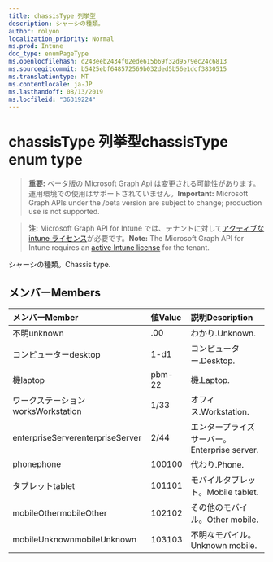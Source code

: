 ```yaml
---
title: chassisType 列挙型
description: シャーシの種類。
author: rolyon
localization_priority: Normal
ms.prod: Intune
doc_type: enumPageType
ms.openlocfilehash: d243eeb2434f02ede615b69f32d9579ec24c6813
ms.sourcegitcommit: b5425ebf648572569b032ded5b56e1dcf3830515
ms.translationtype: MT
ms.contentlocale: ja-JP
ms.lasthandoff: 08/13/2019
ms.locfileid: "36319224"
---
```

# <a name="chassistype-enum-type"></a><span data-ttu-id="6ffde-103">chassisType 列挙型</span><span class="sxs-lookup"><span data-stu-id="6ffde-103">chassisType enum type</span></span>

> <span data-ttu-id="6ffde-104">**重要:** ベータ版の Microsoft Graph Api は変更される可能性があります。運用環境での使用はサポートされていません。</span><span class="sxs-lookup"><span data-stu-id="6ffde-104">**Important:** Microsoft Graph APIs under the /beta version are subject to change; production use is not supported.</span></span>

> <span data-ttu-id="6ffde-105">**注:** Microsoft Graph API for Intune では、テナントに対して[アクティブな intune ライセンス](https://go.microsoft.com/fwlink/?linkid=839381)が必要です。</span><span class="sxs-lookup"><span data-stu-id="6ffde-105">**Note:** The Microsoft Graph API for Intune requires an [active Intune license](https://go.microsoft.com/fwlink/?linkid=839381) for the tenant.</span></span>

<span data-ttu-id="6ffde-106">シャーシの種類。</span><span class="sxs-lookup"><span data-stu-id="6ffde-106">Chassis type.</span></span>

## <a name="members"></a><span data-ttu-id="6ffde-107">メンバー</span><span class="sxs-lookup"><span data-stu-id="6ffde-107">Members</span></span>
|<span data-ttu-id="6ffde-108">メンバー</span><span class="sxs-lookup"><span data-stu-id="6ffde-108">Member</span></span>|<span data-ttu-id="6ffde-109">値</span><span class="sxs-lookup"><span data-stu-id="6ffde-109">Value</span></span>|<span data-ttu-id="6ffde-110">説明</span><span class="sxs-lookup"><span data-stu-id="6ffde-110">Description</span></span>|
|:---|:---|:---|
|<span data-ttu-id="6ffde-111">不明</span><span class="sxs-lookup"><span data-stu-id="6ffde-111">unknown</span></span>|<span data-ttu-id="6ffde-112">.0</span><span class="sxs-lookup"><span data-stu-id="6ffde-112">0</span></span>|<span data-ttu-id="6ffde-113">わかり.</span><span class="sxs-lookup"><span data-stu-id="6ffde-113">Unknown.</span></span>|
|<span data-ttu-id="6ffde-114">コンピューター</span><span class="sxs-lookup"><span data-stu-id="6ffde-114">desktop</span></span>|<span data-ttu-id="6ffde-115">1-d</span><span class="sxs-lookup"><span data-stu-id="6ffde-115">1</span></span>|<span data-ttu-id="6ffde-116">コンピューター.</span><span class="sxs-lookup"><span data-stu-id="6ffde-116">Desktop.</span></span>|
|<span data-ttu-id="6ffde-117">機</span><span class="sxs-lookup"><span data-stu-id="6ffde-117">laptop</span></span>|<span data-ttu-id="6ffde-118">pbm-2</span><span class="sxs-lookup"><span data-stu-id="6ffde-118">2</span></span>|<span data-ttu-id="6ffde-119">機.</span><span class="sxs-lookup"><span data-stu-id="6ffde-119">Laptop.</span></span>|
|<span data-ttu-id="6ffde-120">ワークステーション</span><span class="sxs-lookup"><span data-stu-id="6ffde-120">worksWorkstation</span></span>|<span data-ttu-id="6ffde-121">1/3</span><span class="sxs-lookup"><span data-stu-id="6ffde-121">3</span></span>|<span data-ttu-id="6ffde-122">オフィス.</span><span class="sxs-lookup"><span data-stu-id="6ffde-122">Workstation.</span></span>|
|<span data-ttu-id="6ffde-123">enterpriseServer</span><span class="sxs-lookup"><span data-stu-id="6ffde-123">enterpriseServer</span></span>|<span data-ttu-id="6ffde-124">2/4</span><span class="sxs-lookup"><span data-stu-id="6ffde-124">4</span></span>|<span data-ttu-id="6ffde-125">エンタープライズサーバー。</span><span class="sxs-lookup"><span data-stu-id="6ffde-125">Enterprise server.</span></span>|
|<span data-ttu-id="6ffde-126">phone</span><span class="sxs-lookup"><span data-stu-id="6ffde-126">phone</span></span>|<span data-ttu-id="6ffde-127">100</span><span class="sxs-lookup"><span data-stu-id="6ffde-127">100</span></span>|<span data-ttu-id="6ffde-128">代わり.</span><span class="sxs-lookup"><span data-stu-id="6ffde-128">Phone.</span></span>|
|<span data-ttu-id="6ffde-129">タブレット</span><span class="sxs-lookup"><span data-stu-id="6ffde-129">tablet</span></span>|<span data-ttu-id="6ffde-130">101</span><span class="sxs-lookup"><span data-stu-id="6ffde-130">101</span></span>|<span data-ttu-id="6ffde-131">モバイルタブレット。</span><span class="sxs-lookup"><span data-stu-id="6ffde-131">Mobile tablet.</span></span>|
|<span data-ttu-id="6ffde-132">mobileOther</span><span class="sxs-lookup"><span data-stu-id="6ffde-132">mobileOther</span></span>|<span data-ttu-id="6ffde-133">102</span><span class="sxs-lookup"><span data-stu-id="6ffde-133">102</span></span>|<span data-ttu-id="6ffde-134">その他のモバイル。</span><span class="sxs-lookup"><span data-stu-id="6ffde-134">Other mobile.</span></span>|
|<span data-ttu-id="6ffde-135">mobileUnknown</span><span class="sxs-lookup"><span data-stu-id="6ffde-135">mobileUnknown</span></span>|<span data-ttu-id="6ffde-136">103</span><span class="sxs-lookup"><span data-stu-id="6ffde-136">103</span></span>|<span data-ttu-id="6ffde-137">不明なモバイル。</span><span class="sxs-lookup"><span data-stu-id="6ffde-137">Unknown mobile.</span></span>|




